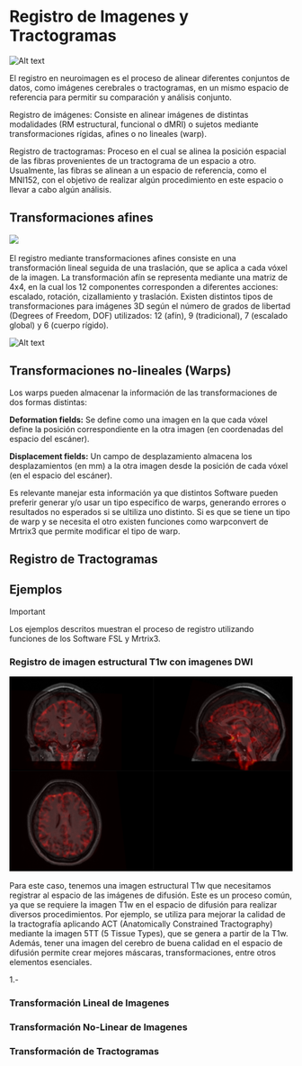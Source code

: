 # Registro de Imagenes y Tractogramas

![Alt text](https://3dqlab.stanford.edu/wp-content/uploads/2023/04/registered-final.png)

El registro en neuroimagen es el proceso de alinear diferentes conjuntos de datos, como imágenes cerebrales o tractogramas, en un mismo espacio de referencia para permitir su comparación y análisis conjunto.

Registro de imágenes: Consiste en alinear imágenes de distintas modalidades (RM estructural, funcional o dMRI) o sujetos mediante transformaciones rígidas, afines o no lineales (warp).

Registro de tractogramas: Proceso en el cual se alinea la posición espacial de las fibras provenientes de un tractograma de un espacio a otro. Usualmente, las fibras se alinean a un espacio de referencia, como el MNI152, con el objetivo de realizar algún procedimiento en este espacio o llevar a cabo algún análisis.


## Transformaciones afines 

![](https://github.com/SebNav/Lab_viz_UDEC/blob/main/Algoritmos_y_Archivos/Registro(Transformaciones)/Affine_transform.gif)

El registro mediante transformaciones afines consiste en una transformación lineal seguida de una traslación, que se aplica a cada vóxel de la imagen.
La transformación afín se representa mediante una matriz de 4x4, en la cual los 12 componentes corresponden a diferentes acciones: escalado, rotación, cizallamiento y traslación.
Existen distintos tipos de transformaciones para imágenes 3D según el número de grados de libertad (Degrees of Freedom, DOF) utilizados: 12 (afín), 9 (tradicional), 7 (escalado global) y 6 (cuerpo rígido).

![Alt text](https://community.mrtrix.org/uploads/default/original/2X/a/a589b481ff0e5c763d9740824f1787487c04276e.png)


## Transformaciones no-lineales (Warps)


Los warps pueden almacenar la información de las transformaciones de dos formas distintas:

**Deformation fields:** Se define como una imagen en la que cada vóxel define la posición correspondiente en la otra imagen (en coordenadas del espacio del escáner).

**Displacement fields:** Un campo de desplazamiento almacena los desplazamientos (en mm) a la otra imagen desde la posición de cada vóxel (en el espacio del escáner). 

Es relevante manejar esta información ya que distintos Software pueden preferir generar y/o usar un tipo especifico de warps, generando errores o resultados no esperados si se ultiliza uno distinto. Si es que se tiene un tipo de warp y se necesita el otro existen funciones como warpconvert de Mrtrix3 que permite modificar el tipo de warp.

## Registro de Tractogramas

## Ejemplos

> [!IMPORTANT]
> Los ejemplos descritos muestran el proceso de registro utilizando funciones de los Software FSL y Mrtrix3.

### Registro de imagen estructural T1w con imagenes DWI

![Alt text](https://github.com/SebNav/Lab_viz_UDEC/blob/main/Algoritmos_y_Archivos/Registro(Transformaciones)/T1w_dwi_overlay2.png)

Para este caso, tenemos una imagen estructural T1w que necesitamos registrar al espacio de las imágenes de difusión. Este es un proceso común, ya que se requiere la imagen T1w en el espacio de difusión para realizar diversos procedimientos. Por ejemplo, se utiliza para mejorar la calidad de la tractografía aplicando ACT (Anatomically Constrained Tractography) mediante la imagen 5TT (5 Tissue Types), que se genera a partir de la T1w. Además, tener una imagen del cerebro de buena calidad en el espacio de difusión permite crear mejores máscaras, transformaciones, entre otros elementos esenciales.

1.-


### Transformación Lineal de Imagenes


### Transformación No-Linear de Imagenes


### Transformación de Tractogramas
